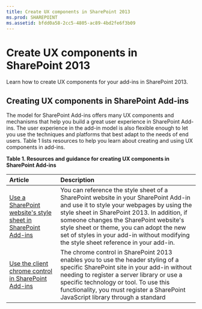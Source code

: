 ```yaml
---
title: Create UX components in SharePoint 2013
ms.prod: SHAREPOINT
ms.assetid: bfdd0a58-2cc5-4805-ac89-4bd2fe6f3b09
---
```



# Create UX components in SharePoint 2013
Learn how to create UX components for your add-ins in SharePoint 2013.
## Creating UX components in SharePoint Add-ins
<a name="SP15CreateUX_Creating"> </a>

The model for SharePoint Add-ins offers many UX components and mechanisms that help you build a great user experience in SharePoint Add-ins. The user experience in the add-in model is also flexible enough to let you use the techniques and platforms that best adapt to the needs of end users. Table 1 lists resources to help you learn about creating and using UX components in add-ins.




**Table 1. Resources and guidance for creating UX components in SharePoint Add-ins**


|**Article**|**Description**|
|:-----|:-----|
| [Use a SharePoint website's style sheet in SharePoint Add-ins](use-a-sharepoint-website-s-style-sheet-in-sharepoint-add-ins.md) <br/> |You can reference the style sheet of a SharePoint website in your SharePoint Add-in and use it to style your webpages by using the style sheet in SharePoint 2013. In addition, if someone changes the SharePoint website's style sheet or theme, you can adopt the new set of styles in your add-in without modifying the style sheet reference in your add-in.  <br/> |
| [Use the client chrome control in SharePoint Add-ins](use-the-client-chrome-control-in-sharepoint-add-ins.md) <br/> |The chrome control in SharePoint 2013 enables you to use the header styling of a specific SharePoint site in your add-in without needing to register a server library or use a specific technology or tool. To use this functionality, you must register a SharePoint JavaScript library through a standard <script> tag. You can provide a placeholder by using an HTML **div** element and further customize the control by using the available options. The control inherits its appearance from the specified SharePoint website. <br/> |
| [Create add-in parts to install with your SharePoint Add-in](create-add-in-parts-to-install-with-your-sharepoint-add-in.md) <br/> |With add-in parts, you can show your add-in user experience right in the host web. An add-in part displays your add-in content using an **IFrame**. End users can customize the experience using the custom properties that you can provide for your add-in part. The add-in webpage receives the custom property values through parameters in the query string.  <br/> |
| [Create custom actions to deploy with SharePoint Add-ins](create-custom-actions-to-deploy-with-sharepoint-add-ins.md) <br/> |When you are creating a SharePoint Add-in, custom actions let you interact with the lists and the ribbon in the host web. A custom action deploys to the host web when end users install your add-in. Custom actions can open a remote webpage and pass information through the query string. There are two types of custom actions available for add-ins: Ribbon and Edit Control Block.  <br/> |
| [Customize a list view in SharePoint Add-ins using client-side rendering](customize-a-list-view-in-sharepoint-add-ins-using-client-side-rendering.md) <br/> |Client-side rendering provides a mechanism that you can use to produce your own output for a set of controls that are hosted in a SharePoint page. This mechanism enables you to use well-known technologies, such as HTML and JavaScript, to define the rendering logic of SharePoint list views. In client-side rendering, you can specify your own JavaScript resources and host them in the data storage options available to your add-ins, such as a document library.  <br/> |
| [Use the client-side People Picker control in SharePoint-hosted SharePoint Add-ins](use-the-client-side-people-picker-control-in-sharepoint-hosted-sharepoint-add-in.md) <br/> |Learn how to use the client-side People Picker control in SharePoint Add-ins. The client-side People Picker control lets users quickly search for and select valid user accounts for people, groups, and claims in their organization. The picker is an HTML and JavaScript control that provides cross-browser support.  <br/> |
 

## Next steps: Working with data in SharePoint Add-ins
<a name="SP15CreateUX_Next"> </a>

Have you finished designing a great UX for your add-in? Incorporate data with the mechanisms available to you in the model for SharePoint Add-ins. For more information, see  [Work with external data in SharePoint 2013](work-with-external-data-in-sharepoint-2013.md).




## Additional resources
<a name="SP15CreateUX_AddRes"> </a>


-  [SharePoint Add-ins](sharepoint-add-ins.md)


-  [UX design for SharePoint Add-ins](ux-design-for-sharepoint-add-ins.md)


-  [Develop SharePoint Add-ins](develop-sharepoint-add-ins.md)



